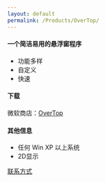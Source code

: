 ```yaml
---
layout: default
permalink: /Products/OverTop/
---
```

#### 一个简洁易用的悬浮窗程序
- 功能多样
- 自定义
- 快速

#### 下载
微软商店：[OverTop](https://apps.microsoft.com/store/detail/over-top/9NVZ2P0Q7KZS)

#### 其他信息
- 任何 Win XP 以上系统
- 2D显示

[联系方式](/about#联系方式)